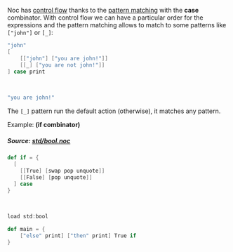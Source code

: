 Noc has [control flow](https://en.wikipedia.org/wiki/Control_flow) thanks to the [pattern matching](https://en.wikipedia.org/wiki/Pattern_matching) with the **case** combinator. With control flow we can have a particular order for the expressions and the pattern matching allows to match to some patterns like `["john"]` or `[_]`:

```scala
"john"
[
    [["john"] ["you are john!"]]
    [[_] ["you are not john!"]]
] case print
```

<br>

```scala
"you are john!"
```

The `[_]` pattern run the default action (otherwise), it matches any pattern.

Example: **(if combinator)**

##### Source: [std/bool.noc](https://github.com/noc-lang/noc/blob/master/std/bool.noc)

```scala
def if = {
  [
    [[True] [swap pop unquote]]
    [[False] [pop unquote]]
  ] case
}
```

<br>

```scala
load std:bool

def main = {
    ["else" print] ["then" print] True if
}
```

